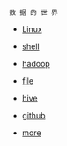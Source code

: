 `
                                                                          数 据 的 世 界
`
* [Linux](https://lixiaoxiaolove.github.io/Lixiaoxiao/boke/linuxIndex) 
* [shell](https://lixiaoxiaolove.github.io/Lixiaoxiao/boke/shellIndex)
* [hadoop](https://lixiaoxiaolove.github.io/Lixiaoxiao/boke/hadoopIndex)
* [file](https://lixiaoxiaolove.github.io/Lixiaoxiao/boke/fileIndex)
* [hive](https://lixiaoxiaolove.github.io/Lixiaoxiao/boke/hiveIndex)
* [github](https://lixiaoxiaolove.github.io/Lixiaoxiao/boke/github_build.md)











* [more](https://lixiaoxiaolove.github.io/Lixiaoxiao/boke/more)